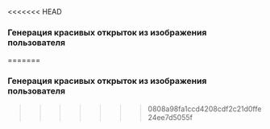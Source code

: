 <<<<<<< HEAD
### Генерация красивых открыток из изображения пользователя
=======
### Генерация красивых открыток из изображения пользователя
>>>>>>> 0808a98fa1ccd4208cdf2c21d0ffe24ee7d5055f
